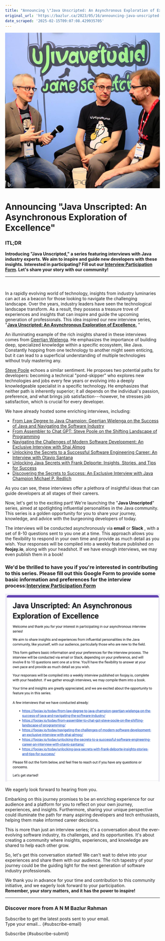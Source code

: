 ```yaml
---
title: "Announcing \"Java Unscripted: An Asynchronous Exploration of Excellence"
original_url: 'https://bazlur.ca/2023/05/16/announcing-java-unscripted-an-asynchronous-exploration-of-excellence/'
date_scraped: '2025-02-15T09:07:08.429935705'
---
```


![](images/ca3a69fe-9a17-4917-b8b8-07bdf6c9e4b6.jpeg)

Announcing "Java Unscripted: An Asynchronous Exploration of Excellence"
=======================================================================

### **ITL;DR**

**Introducing "Java Unscripted," a series featuring interviews with Java industry experts. We aim to inspire and guide new developers with these insights. Interested in participating? Fill out our [Interview Participation Form](https://docs.google.com/forms/d/e/1FAIpQLSfyZEjdUaL_NTRKO-Gfk_Y9jIhuUszka3p1Kw6cWVdRBkOESQ/viewform). Let's share your story with our community!**

*** ** * ** ***

<br />


In a rapidly evolving world of technology, insights from industry luminaries can act as a beacon for those looking to navigate the challenging landscape. Over the years, industry leaders have seen the technological landscape transform. As a result, they possess a treasure trove of experiences and insights that can inspire and guide the upcoming generation of professionals. This idea inspired our new interview series, "**[Java Unscripted: An Asynchronous Exploration of Excellence.](https://docs.google.com/forms/d/e/1FAIpQLSfyZEjdUaL_NTRKO-Gfk_Y9jIhuUszka3p1Kw6cWVdRBkOESQ/viewform)** "  


An illuminating example of the rich insights shared in these interviews comes from [Geertjan Wielenga](https://twitter.com/GeertjanW). He emphasizes the importance of building deep, specialized knowledge within a specific ecosystem, like Java. Constantly hopping from one technology to another might seem enticing, but it can lead to a superficial understanding of multiple technologies without truly mastering any.

[Steve Poole](https://twitter.com/spoole167) echoes a similar sentiment. He proposes two potential paths for developers: becoming a technical "pond-skipper" who explores new technologies and jobs every few years or evolving into a deeply knowledgeable specialist in a specific technology. He emphasizes that neither path is inherently superior; it all depends on the individual's passion, preference, and what brings job satisfaction---however, he stresses job satisfaction, which is crucial for every developer.

We have already hosted some enriching interviews, including:

* [From Law Degree to Java Champion: Geertjan Wielenga on the Success of Java and Navigating the Software Industry](https://foojay.io/today/from-law-degree-to-java-champion-geertjan-wielenga-on-the-success-of-java-and-navigating-the-software-industry/)
* [From Assembler to Chat GPT: Steve Poole on the Shifting Landscape of Programming](https://foojay.io/today/from-assembler-to-chat-gpt-steve-poole-on-the-shifting-landscape-of-programming/)
* [Navigating the Challenges of Modern Software Development: An Exclusive Interview with Shai Almog](https://foojay.io/today/navigating-the-challenges-of-modern-software-development-an-exclusive-interview-with-shai-almog/)
* [Unlocking the Secrets to a Successful Software Engineering Career: An Interview with Otavio Santana](https://foojay.io/today/unlocking-the-secrets-to-a-successful-software-engineering-career-an-interview-with-otavio-santana/)
* [Unlocking Java Secrets with Frank Delporte: Insights, Stories, and Tips for Success](https://foojay.io/today/unlocking-java-secrets-with-frank-delporte-insights-stories-and-tips-for-success/)
* [Discovering the Secrets to Success: An Exclusive Interview with Java Champion Michael P. Redlich](https://foojay.io/today/discovering-the-secrets-to-success-an-exclusive-interview-with-java-champion-michael-p-redlich/)

As you can see, these interviews offer a plethora of insightful ideas that can guide developers at all stages of their careers.

Now, let's get to the exciting part! We're launching the "**Java Unscripted**" series, aimed at spotlighting influential personalities in the Java community. This series is a golden opportunity for you to share your journey, knowledge, and advice with the burgeoning developers of today.

The interviews will be conducted asynchronously via **email** or **Slack** , with a set of 8-10 questions sent to you one at a time. This approach allows you the flexibility to respond in your own time and provide as much detail as you wish. Your responses will be compiled into a weekly feature published on **foojay.io**, along with your headshot. If we have enough interviews, we may even publish them in a book!

### **We'd be thrilled to have you if you're interested in contributing to this series. Please fill out this Google Form to provide some basic information and preferences for the interview process:[Interview Participation Form](https://forms.gle/DsC9hN424sCPicgM8)**

![](images/image-847x1024.png)

We eagerly look forward to hearing from you.   


Embarking on this journey promises to be an enriching experience for our audience and a platform for you to reflect on your own journey, experiences, and insights. Furthermore, sharing your unique perspective could illuminate the path for many aspiring developers and tech enthusiasts, helping them make informed career decisions.

This is more than just an interview series; it's a conversation about the ever-evolving software industry, its challenges, and its opportunities. It's about creating a community where insights, experiences, and knowledge are shared to help each other grow.

So, let's get this conversation started! We can't wait to delve into your experiences and share them with our audience. The rich tapestry of your journey could be the guiding light for the next generation of software industry professionals.

We thank you in advance for your time and contribution to this community initiative, and we eagerly look forward to your participation.  
**Remember, your story matters, and it has the power to inspire!**

*** ** * ** ***

### Discover more from A N M Bazlur Rahman

Subscribe to get the latest posts sent to your email.  
Type your email... {#subscribe-email}

Subscribe {#subscribe-submit}
